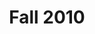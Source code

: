 ---
title: "Fall 2010"
year: 2010
semester: fall

papers:
  - title: An Overview of Brain Computer Interfaces
    author: Stephen Adams
    pdf: adams.pdf
    slides: adams-slides.pdf
  - title: Automated Sentiment Analysis
    author: Eugene Butler
    pdf: butler.pdf
    slides: butler-slides.pdf
  - title: What Macros Are and How to Write Correct Ones
    author: Brian Goslinga
    pdf: goslinga.pdf
    slides: goslinga-slides.pdf
  - title: Designing Professional Instruments for Computer Music Performance
    author: Justin Mullin
    pdf: mullin.pdf
    slides: mullin-slides.pdf
  - title: Methods to improve the accuracy of recommender systems
    author: Martin Powers
    pdf: powers.pdf
    slides: powers-slides.pdf
  - title: Are Distributed Peer-to-Peer Overlay Networks Worth The Effort?
    author: Jacob Thebault-Spieker
    pdf: thebault-spieker.pdf
    slides: thebault-spieker-slides.pdf
---